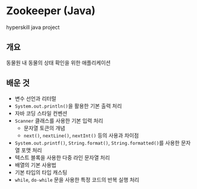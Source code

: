 # Zookeeper (Java)

hyperskill java project

## 개요

동물원 내 동물의 상태 확인을 위한 애플리케이션

## 배운 것

- 변수 선언과 리터럴
- `System.out.println()`을 활용한 기본 출력 처리
- 자바 코딩 스타일 컨벤션
- `Scanner` 클래스를 사용한 기본 입력 처리
  - 문자열 토큰의 개념
  - `next()`, `nextLine()`, `nextInt()` 등의 사용과 차이점
- `System.out.printf()`, `String.format()`, `String.formatted()`를 사용한 문자열 포맷 처리
- 텍스트 블록을 사용한 다중 라인 문자열 처리
- 배열의 기본 사용법
- 기본 타입의 타입 캐스팅
- `while`, `do-while` 문을 사용한 특정 코드의 반복 실행 처리